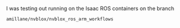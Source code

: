 I was testing out running on the Isaac ROS containers on the branch
```
amillane/nvblox/nvblox_ros_arm_workflows
```


